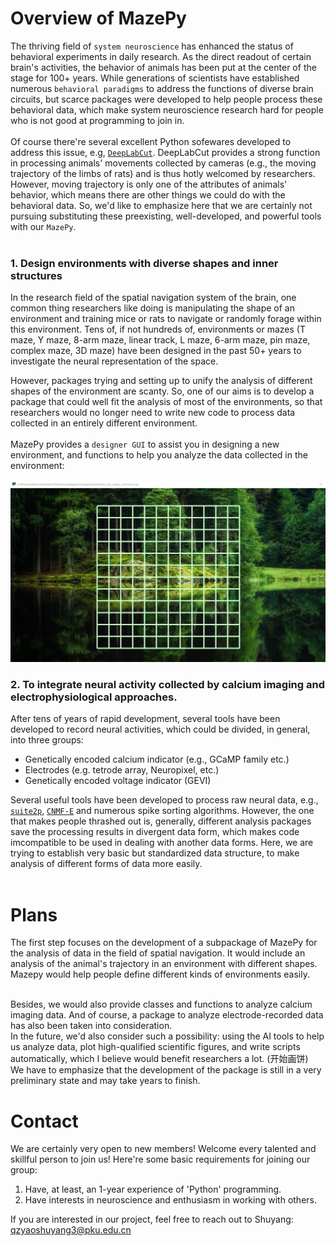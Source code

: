 # Overview of MazePy
The thriving field of ``system neuroscience`` has enhanced the status of behavioral experiments in daily research. As the direct readout of certain brain's activities, the behavior of animals has been put at the center of the stage for 100+ years. While generations of scientists have established numerous ``behavioral paradigms`` to address the functions of diverse brain circuits, but scarce packages were developed to help people process these behavioral data, which make system neuroscience research hard for people who is not good at programming to join in.
<br/>
<br/>
Of course there're several excellent Python sofewares developed to address this issue, e.g, [``DeepLabCut``](https://github.com/DeepLabCut/DeepLabCut). DeepLabCut provides a strong function in processing animals' movements collected by cameras (e.g., the moving trajectory of the limbs of rats) and is thus hotly welcomed by researchers. However, moving trajectory is only one of the attributes of animals' behavior, which means there are other things we could do with the behavioral data. So, we'd like to emphasize here that we are certainly not pursuing substituting these preexisting, well-developed, and powerful tools with our ``MazePy``.
<br/>
<br/>
### 1. Design environments with diverse shapes and inner structures
In the research field of the spatial navigation system of the brain, one common thing researchers like doing is manipulating the shape of an environment and training mice or rats to navigate or randomly forage within this environment. Tens of, if not hundreds of, environments or mazes (T maze, Y maze, 8-arm maze, linear track, L maze, 6-arm maze, pin maze, complex maze, 3D maze) have been designed in the past 50+ years to investigate the neural representation of the space. 

However, packages trying and setting up to unify the analysis of different shapes of the environment are scanty. So, one of our aims is to develop a package that could well fit the analysis of most of the environments, so that researchers would no longer need to write new code to process data collected in an entirely different environment.
<br/>
<br/>
MazePy provides a ``designer GUI`` to assist you in designing a new environment, and functions to help you analyze the data collected in the environment:
<br/>
<br/>
![GUI](https://github.com/YAO-Shuyang/MazePy/blob/master/behav/mazeobj/guiasset/GUI_backgound.png)

### 2. To integrate neural activity collected by calcium imaging and electrophysiological approaches.
After tens of years of rapid development, several tools have been developed to record neural activities, which could be divided, in general, into three groups:

- Genetically encoded calcium indicator (e.g., GCaMP family etc.)
- Electrodes (e.g. tetrode array, Neuropixel, etc.)
- Genetically encoded voltage indicator (GEVI)

Several useful tools have been developed to process raw neural data, e.g., [``suite2p``](https://github.com/MouseLand/suite2p), [``CNMF-E``](https://github.com/inscopix/inscopix-cnmfe) and numerous spike sorting algorithms. However, the one that makes people thrashed out is, generally,  different analysis packages save the processing results in divergent data form, which makes code imcompatible to be used in dealing with another data forms. Here, we are trying to establish very basic but standardized data structure, to make analysis of different forms of data more easily.
<br/>
<br/>

# Plans
The first step focuses on the development of a subpackage of MazePy for the analysis of data in the field of spatial navigation. It would include an analysis of the animal's trajectory in an environment with different shapes. Mazepy would help people define different kinds of environments easily.

<br/>
Besides, we would also provide classes and functions to analyze calcium imaging data. And of course, a package to analyze electrode-recorded data has also been taken into consideration.

<br/>
In the future, we'd also consider such a possibility: using the AI tools to help us analyze data, plot high-qualified scientific figures, and write scripts automatically, which I believe would benefit researchers a lot. (开始画饼)

<br/>
We have to emphasize that the development of the package is still in a very preliminary state and may take years to finish.

<br/>

# Contact
We are certainly very open to new members! Welcome every talented and skillful person to join us! Here're some basic requirements for joining our group:

1. Have, at least, an 1-year experience of 'Python' programming.
2. Have interests in neuroscience and enthusiasm in working with others.

If you are interested in our project, feel free to reach out to Shuyang: qzyaoshuyang3@pku.edu.cn

